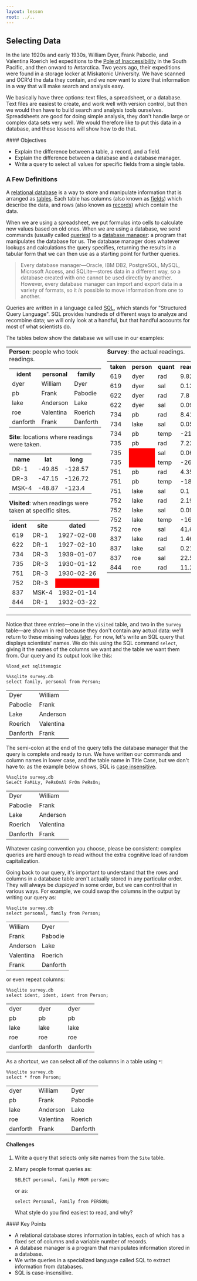 ```yaml
---
layout: lesson
root: ../..
---
```


## Selecting Data


In the late 1920s and early 1930s,
William Dyer,
Frank Pabodie,
and Valentina Roerich led expeditions to the
[Pole of Inaccessibility](http://en.wikipedia.org/wiki/Pole_of_inaccessibility)
in the South Pacific,
and then onward to Antarctica.
Two years ago,
their expeditions were found in a storage locker at Miskatonic University.
We have scanned and OCR'd the data they contain,
and we now want to store that information
in a way that will make search and analysis easy.

We basically have three options:
text files,
a spreadsheet,
or a database.
Text files are easiest to create,
and work well with version control,
but then we would then have to build search and analysis tools ourselves.
Spreadsheets are good for doing simple analysis,
they don't handle large or complex data sets very well.
We would therefore like to put this data in a database,
and these lessons will show how to do that.


<div class="objectives" markdown="1">
#### Objectives

*   Explain the difference between a table, a record, and a field.
*   Explain the difference between a database and a database manager.
*   Write a query to select all values for specific fields from a single table.
</div>

### A Few Definitions


A [relational database](../../gloss.html#relational-database)
is a way to store and manipulate information
that is arranged as [tables](../../gloss.html#table).
Each table has columns (also known as [fields](../../gloss.html#field)) which describe the data,
and rows (also known as [records](../../gloss.html#record)) which contain the data.
  
When we are using a spreadsheet,
we put formulas into cells to calculate new values based on old ones.
When we are using a database,
we send commands
(usually called [queries](../../gloss.html#query))
to a [database manager](../../gloss.html#database-manager):
a program that manipulates the database for us.
The database manager does whatever lookups and calculations the query specifies,
returning the results in a tabular form
that we can then use as a starting point for further queries.
  
> Every database manager&mdash;Oracle,
> IBM DB2, PostgreSQL, MySQL, Microsoft Access, and SQLite&mdash;stores
> data in a different way,
> so a database created with one cannot be used directly by another.
> However,
> every database manager can import and export data in a variety of formats,
> so it *is* possible to move information from one to another.

Queries are written in a language called [SQL](../../gloss.html#sql),
which stands for "Structured Query Language".
SQL provides hundreds of different ways to analyze and recombine data;
we will only look at a handful,
but that handful accounts for most of what scientists do.

The tables below show the database we will use in our examples:


<table>
<tr>
<td valign="top">
<strong>Person</strong>: people who took readings.

<table>
  <tr> <th>ident</th> <th>personal</th> <th>family</th> </tr>
  <tr> <td>dyer</td> <td>William</td> <td>Dyer</td> </tr>
  <tr> <td>pb</td> <td>Frank</td> <td>Pabodie</td> </tr>
  <tr> <td>lake</td> <td>Anderson</td> <td>Lake</td> </tr>
  <tr> <td>roe</td> <td>Valentina</td> <td>Roerich</td> </tr>
  <tr> <td>danforth</td> <td>Frank</td> <td>Danforth</td> </tr>
</table>

<strong>Site</strong>: locations where readings were taken.

<table>
  <tr> <th>name</th> <th>lat</th> <th>long</th> </tr>
  <tr> <td>DR-1</td> <td>-49.85</td> <td>-128.57</td> </tr>
  <tr> <td>DR-3</td> <td>-47.15</td> <td>-126.72</td> </tr>
  <tr> <td>MSK-4</td> <td>-48.87</td> <td>-123.4</td> </tr>
</table>

<strong>Visited</strong>: when readings were taken at specific sites.

<table>
  <tr> <th>ident</th> <th>site</th> <th>dated</th> </tr>
  <tr> <td>619</td> <td>DR-1</td> <td>1927-02-08</td> </tr>
  <tr> <td>622</td> <td>DR-1</td> <td>1927-02-10</td> </tr>
  <tr> <td>734</td> <td>DR-3</td> <td>1939-01-07</td> </tr>
  <tr> <td>735</td> <td>DR-3</td> <td>1930-01-12</td> </tr>
  <tr> <td>751</td> <td>DR-3</td> <td>1930-02-26</td> </tr>
  <tr> <td>752</td> <td>DR-3</td> <td bgcolor="red">&nbsp;</td> </tr>
  <tr> <td>837</td> <td>MSK-4</td> <td>1932-01-14</td> </tr>
  <tr> <td>844</td> <td>DR-1</td> <td>1932-03-22</td> </tr>
</table>
</td>
<td valign="top">
<strong>Survey</strong>: the actual readings.

<table>
  <tr> <th>taken</th> <th>person</th> <th>quant</th> <th>reading</th> </tr>
  <tr> <td>619</td> <td>dyer</td> <td>rad</td> <td>9.82</td> </tr>
  <tr> <td>619</td> <td>dyer</td> <td>sal</td> <td>0.13</td> </tr>
  <tr> <td>622</td> <td>dyer</td> <td>rad</td> <td>7.8</td> </tr>
  <tr> <td>622</td> <td>dyer</td> <td>sal</td> <td>0.09</td> </tr>
  <tr> <td>734</td> <td>pb</td> <td>rad</td> <td>8.41</td> </tr>
  <tr> <td>734</td> <td>lake</td> <td>sal</td> <td>0.05</td> </tr>
  <tr> <td>734</td> <td>pb</td> <td>temp</td> <td>-21.5</td> </tr>
  <tr> <td>735</td> <td>pb</td> <td>rad</td> <td>7.22</td> </tr>
  <tr> <td>735</td> <td bgcolor="red">&nbsp;</td> <td>sal</td> <td>0.06</td> </tr>
  <tr> <td>735</td> <td bgcolor="red">&nbsp;</td> <td>temp</td> <td>-26.0</td> </tr>
  <tr> <td>751</td> <td>pb</td> <td>rad</td> <td>4.35</td> </tr>
  <tr> <td>751</td> <td>pb</td> <td>temp</td> <td>-18.5</td> </tr>
  <tr> <td>751</td> <td>lake</td> <td>sal</td> <td>0.1</td> </tr>
  <tr> <td>752</td> <td>lake</td> <td>rad</td> <td>2.19</td> </tr>
  <tr> <td>752</td> <td>lake</td> <td>sal</td> <td>0.09</td> </tr>
  <tr> <td>752</td> <td>lake</td> <td>temp</td> <td>-16.0</td> </tr>
  <tr> <td>752</td> <td>roe</td> <td>sal</td> <td>41.6</td> </tr>
  <tr> <td>837</td> <td>lake</td> <td>rad</td> <td>1.46</td> </tr>
  <tr> <td>837</td> <td>lake</td> <td>sal</td> <td>0.21</td> </tr>
  <tr> <td>837</td> <td>roe</td> <td>sal</td> <td>22.5</td> </tr>
  <tr> <td>844</td> <td>roe</td> <td>rad</td> <td>11.25</td> </tr>
</table>
</td>
</tr>
</table>


Notice that three entries&mdash;one in the `Visited` table,
and two in the `Survey` table&mdash;are shown in red
because they don't contain any actual data:
we'll return to these missing values [later](#s:null).
For now,
let's write an SQL query that displays scientists' names.
We do this using the SQL command `select`,
giving it the names of the columns we want and the table we want them from.
Our query and its output look like this:


<pre class="in"><code>%load_ext sqlitemagic</code></pre>


<pre class="in"><code>%%sqlite survey.db
select family, personal from Person;</code></pre>

<div class="out"><table>
<tr><td>Dyer</td><td>William</td></tr>
<tr><td>Pabodie</td><td>Frank</td></tr>
<tr><td>Lake</td><td>Anderson</td></tr>
<tr><td>Roerich</td><td>Valentina</td></tr>
<tr><td>Danforth</td><td>Frank</td></tr>
</table></div>


The semi-colon at the end of the query
tells the database manager that the query is complete and ready to run.
We have written our commands and column names in lower case,
and the table name in Title Case,
but we don't have to:
as the example below shows,
SQL is [case insensitive](../../gloss.html#case-insensitive).


<pre class="in"><code>%%sqlite survey.db
SeLeCt FaMiLy, PeRsOnAl FrOm PeRsOn;</code></pre>

<div class="out"><table>
<tr><td>Dyer</td><td>William</td></tr>
<tr><td>Pabodie</td><td>Frank</td></tr>
<tr><td>Lake</td><td>Anderson</td></tr>
<tr><td>Roerich</td><td>Valentina</td></tr>
<tr><td>Danforth</td><td>Frank</td></tr>
</table></div>


Whatever casing convention you choose,
please be consistent:
complex queries are hard enough to read without the extra cognitive load of random capitalization.


Going back to our query,
it's important to understand that
the rows and columns in a database table aren't actually stored in any particular order.
They will always be *displayed* in some order,
but we can control that in various ways.
For example,
we could swap the columns in the output by writing our query as:


<pre class="in"><code>%%sqlite survey.db
select personal, family from Person;</code></pre>

<div class="out"><table>
<tr><td>William</td><td>Dyer</td></tr>
<tr><td>Frank</td><td>Pabodie</td></tr>
<tr><td>Anderson</td><td>Lake</td></tr>
<tr><td>Valentina</td><td>Roerich</td></tr>
<tr><td>Frank</td><td>Danforth</td></tr>
</table></div>


or even repeat columns:


<pre class="in"><code>%%sqlite survey.db
select ident, ident, ident from Person;</code></pre>

<div class="out"><table>
<tr><td>dyer</td><td>dyer</td><td>dyer</td></tr>
<tr><td>pb</td><td>pb</td><td>pb</td></tr>
<tr><td>lake</td><td>lake</td><td>lake</td></tr>
<tr><td>roe</td><td>roe</td><td>roe</td></tr>
<tr><td>danforth</td><td>danforth</td><td>danforth</td></tr>
</table></div>


As a shortcut,
we can select all of the columns in a table using `*`:


<pre class="in"><code>%%sqlite survey.db
select * from Person;</code></pre>

<div class="out"><table>
<tr><td>dyer</td><td>William</td><td>Dyer</td></tr>
<tr><td>pb</td><td>Frank</td><td>Pabodie</td></tr>
<tr><td>lake</td><td>Anderson</td><td>Lake</td></tr>
<tr><td>roe</td><td>Valentina</td><td>Roerich</td></tr>
<tr><td>danforth</td><td>Frank</td><td>Danforth</td></tr>
</table></div>


#### Challenges

1.  Write a query that selects only site names from the `Site` table.

2.  Many people format queries as:

    ~~~
    SELECT personal, family FROM person;
    ~~~

    or as:

    ~~~
    select Personal, Family from PERSON;
    ~~~

    What style do you find easiest to read, and why?


<div class="keypoints" markdown="1">
#### Key Points

*   A relational database stores information in tables,
    each of which has a fixed set of columns and a variable number of records.
*   A database manager is a program that manipulates information stored in a database.
*   We write queries in a specialized language called SQL to extract information from databases.
*   SQL is case-insensitive.
</div>
